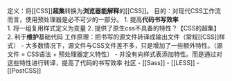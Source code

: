 定义：将[[CSS]]**超集**转换为**浏览器能解释**的[[CSS]]。
目的：对现代CSS工作流而言，使用预处理器是必不可少的一部分。
	1. 提高**代码书写效率**  
		1. 将一组复用样式定义为变量
		2. 提供了原生css不具备的特性？【CSS的超集】
	2. 利于**维护**基础代码
工作原理：把书写的源文件转译成输出文件（常规[[CSS]]样式）
	- 大多数情况下，源文件与CSS文件差不多，只是增加了一些额外特性。（源文件 = CSS语法 + 预处理器定义特性）
	- 并没有向样式表添加特性。而是通过对这些特性进行转译，提高了代码的书写效率
社区
	- [[Sass]] 
	- [[LESS]] 
	- [[PostCSS]] 
